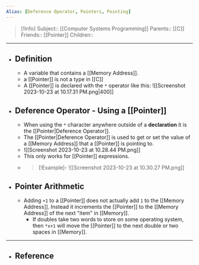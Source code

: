 ```yaml
---
Alias: [Deference Operator, Pointers, Pointing]
---
```

> [!Info]
> Subject:: [[Computer Systems Programming]]
> Parents:: [[C]]
> Friends:: [[Pointer]]
> Children:: 
---
- ## Definition
	- A variable that contains a [[Memory Address]]. 
	- a [[Pointer]] is not a type in [[C]]
	- A [[Pointer]] is declared with the `*` operator like this:
	  ![[Screenshot 2023-10-23 at 10.17.31 PM.png|400]]
- ## Deference Operator - Using a [[Pointer]]
	- When using the `*` character anywhere outside of a **declaration** it is the [[Pointer|Deference Operator]].
	- The [[Pointer|Deference Operator]] is used to get or set the value of a [[Memory Address]] that a [[Pointer]] is pointing to.
	- ![[Screenshot 2023-10-23 at 10.28.44 PM.png]]
	- This only works for [[Pointer]] expressions.
	- > [!Example]-
	  > ![[Screenshot 2023-10-23 at 10.30.27 PM.png]]
- ## Pointer Arithmetic
	- Adding `+1` to a [[Pointer]] does not actually add `1` to the [[Memory Address]]. Instead it increments the [[Pointer]] to the [[Memory Address]] of the next "item" in [[Memory]].
		- If doubles take two words to store on some operating system, then `*x+1` will move the [[Pointer]] to the next double or two spaces in [[Memory]].
---
- ## Reference